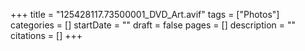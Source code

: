 +++
title = "125428117.73500001_DVD_Art.avif"
tags = ["Photos"]
categories = []
startDate = ""
draft = false
pages = []
description = ""
citations = []
+++
